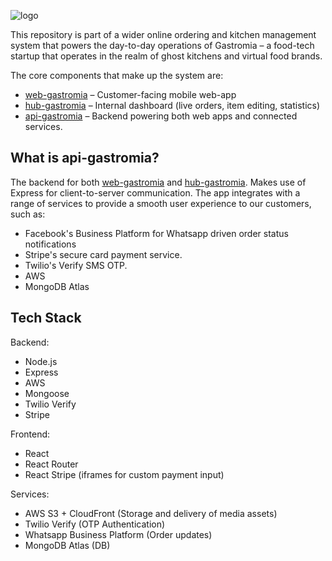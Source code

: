 ![logo](showcase/gastromia_logo.png)

This repository is part of a wider online ordering and kitchen management system that powers the day-to-day operations of Gastromia – a food-tech startup that operates in the realm of ghost kitchens and virtual food brands.

The core components that make up the system are:
- [web-gastromia](https://github.com/fredgrd/web-gastromia/) – Customer-facing mobile web-app
- [hub-gastromia](https://github.com/fredgrd/hub-gastromia/) – Internal dashboard (live orders, item editing, statistics)
- [api-gastromia](https://github.com/fredgrd/api-gastromia/) – Backend powering both web apps and connected services.

## What is api-gastromia?

The backend for both [web-gastromia](https://github.com/fredgrd/web-gastromia/) and [hub-gastromia](https://github.com/fredgrd/hub-gastromia/). Makes use of Express for client-to-server communication. The app integrates with a range of services to provide a smooth user experience to our customers, such as:

- Facebook's Business Platform for Whatsapp driven order status notifications
- Stripe's secure card payment service.
- Twilio's Verify SMS OTP.
- AWS
- MongoDB Atlas

## Tech Stack

Backend:

- Node.js
- Express
- AWS
- Mongoose
- Twilio Verify
- Stripe

Frontend:

- React
- React Router
- React Stripe (iframes for custom payment input)

Services:

- AWS S3 + CloudFront (Storage and delivery of media assets)
- Twilio Verify (OTP Authentication)
- Whatsapp Business Platform (Order updates)
- MongoDB Atlas (DB)